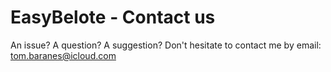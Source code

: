 # EasyBelote - Contact us

An issue? A question? A suggestion? Don't hesitate to contact me by email: tom.baranes@icloud.com